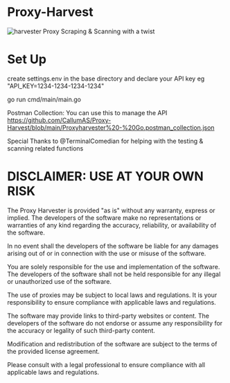 # Proxy-Harvest
![harvester](https://upload.wikimedia.org/wikipedia/commons/3/39/Kauran_puintia_4.jpg)
Proxy Scraping & Scanning with a twist

# Set Up
create settings.env in the base directory and declare your API key eg "API_KEY=1234-1234-1234-1234"

go run cmd/main/main.go

Postman Collection:
You can use this to manage the API <br/>
https://github.com/CallumAS/Proxy-Harvest/blob/main/Proxyharvester%20-%20Go.postman_collection.json


Special Thanks to @TerminalComedian for helping with the testing & scanning related functions

# DISCLAIMER: USE AT YOUR OWN RISK

The Proxy Harvester is provided "as is" without any warranty, express or implied. The developers of the software make no representations or warranties of any kind regarding the accuracy, reliability, or availability of the software.

In no event shall the developers of the software be liable for any damages arising out of or in connection with the use or misuse of the software.

You are solely responsible for the use and implementation of the software. The developers of the software shall not be held responsible for any illegal or unauthorized use of the software.

The use of proxies may be subject to local laws and regulations. It is your responsibility to ensure compliance with applicable laws and regulations.

The software may provide links to third-party websites or content. The developers of the software do not endorse or assume any responsibility for the accuracy or legality of such third-party content.

Modification and redistribution of the software are subject to the terms of the provided license agreement.

Please consult with a legal professional to ensure compliance with all applicable laws and regulations.
